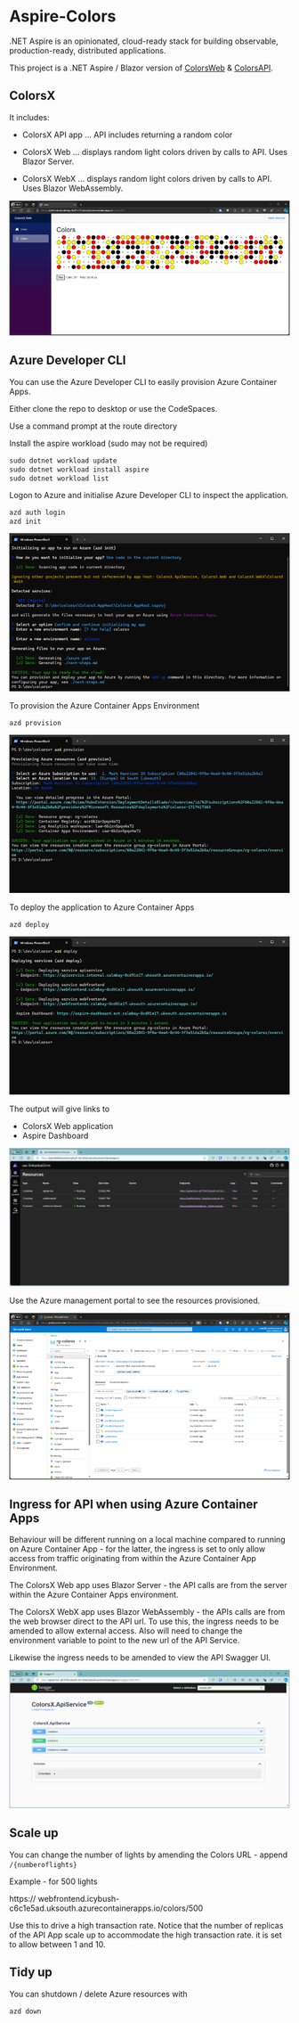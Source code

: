 # Aspire-Colors

.NET Aspire is an opinionated, cloud-ready stack for building observable, production-ready, distributed applications.

This project is a .NET Aspire / Blazor version of [ColorsWeb](https://github.com/markharrison/ColorsWeb) & [ColorsAPI](https://github.com/markharrison/ColorsAPI). 


## ColorsX

It includes:

- ColorsX API app ... API includes returning a random color

- ColorsX Web ... displays random light colors driven by calls to API.  Uses Blazor Server. 

- ColorsX WebX ... displays random light colors driven by calls to API.  Uses Blazor WebAssembly. 

![alt text](docs/image-1.png)


## Azure Developer CLI

You can use the Azure Developer CLI to easily provision Azure Container Apps.

Either clone the repo to desktop or use the CodeSpaces.


Use a command prompt at the route directory

Install the aspire workload (sudo may not be required)

```
sudo dotnet workload update
sudo dotnet workload install aspire
sudo dotnet workload list
```

Logon to Azure and initialise Azure Developer CLI to inspect the application.

```
azd auth login
azd init
```

![alt text](docs/image-2.png)

To provision the Azure Container Apps Environment 

```
azd provision
```

![alt text](docs/image-3.png)

To deploy the application to Azure Container Apps 

```
azd deploy
```

![alt text](docs/image-4.png)

The output will give links to 
- ColorsX Web application
- Aspire Dashboard

![alt text](docs/image-5.png)

Use the Azure management portal to see the resources provisioned.

![alt text](docs/image-6.png)

## Ingress for API when using Azure Container Apps 

Behaviour will be different running on a local machine compared to running on Azure Container App - for the latter, the ingress is set to only allow access from traffic originating from within the Azure Container App Environment.

The ColorsX Web app uses Blazor Server - the API calls are from the server within the Azure Container Apps environment.

The ColorsX WebX app uses Blazor WebAssembly - the APIs calls are from the web browser direct to the API url.  To use this, the ingress needs to be amended to allow external access.  Also will need to change the environment variable to point to the new url of the API Service.

Likewise the ingress needs to be amended to view the API Swagger UI.

![alt text](docs/image-7.png)


## Scale up 

You can change the number of lights by amending the Colors URL - append `/{numberoflights}`

Example - for 500 lights

https:// webfrontend.icybush-c6c1e5ad.uksouth.azurecontainerapps.io/colors/500


Use this to drive a high transaction rate.  Notice that the number of replicas of the API App scale up to accommodate the high transaction rate.  it is set to allow between 1 and 10.

## Tidy up 

You can shutdown / delete Azure resources with 

```
azd down
```
